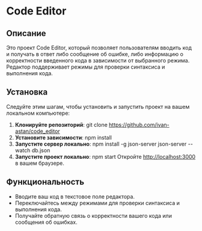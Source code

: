 # Code Editor

## Описание

Это проект Code Editor, который позволяет пользователям вводить код и получать в ответ либо сообщение об ошибке, либо информацию о корректности введенного кода в зависимости от выбранного режима. Редактор поддерживает режимы для проверки синтаксиса и выполнения кода.

## Установка

Следуйте этим шагам, чтобы установить и запустить проект на вашем локальном компьютере:

1. **Клонируйте репозиторий**:
     git clone https://github.com/ivan-astan/code_editor
2. **Установите зависимости**:
     npm install
3. **Запустите сервер локально**:
     npm install -g json-server
     json-server --watch db.json
4. **Запустите проект локально**:
     npm start
Откройте [http://localhost:3000](http://localhost:3000) в вашем браузере.

## Функциональность

- Вводите ваш код в текстовое поле редактора.
- Переключайтесь между режимами для проверки синтаксиса и выполнения кода.
- Получайте обратную связь о корректности вашего кода или сообщения об ошибках.
